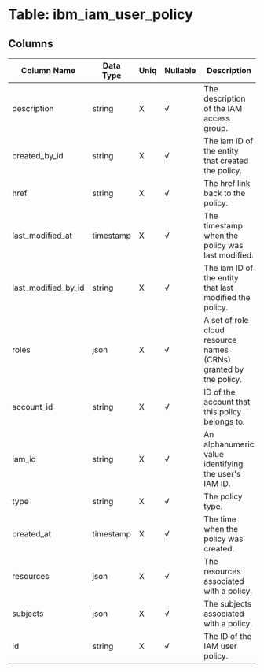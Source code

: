 # Table: ibm_iam_user_policy

## Columns 

|  Column Name   |  Data Type  | Uniq | Nullable | Description | 
|  ----  | ----  | ----  | ----  | ---- | 
| description | string | X | √ | The description of the IAM access group. | 
| created_by_id | string | X | √ | The iam ID of the entity that created the policy. | 
| href | string | X | √ | The href link back to the policy. | 
| last_modified_at | timestamp | X | √ | The timestamp when the policy was last modified. | 
| last_modified_by_id | string | X | √ | The iam ID of the entity that last modified the policy. | 
| roles | json | X | √ | A set of role cloud resource names (CRNs) granted by the policy. | 
| account_id | string | X | √ | ID of the account that this policy belongs to. | 
| iam_id | string | X | √ | An alphanumeric value identifying the user's IAM ID. | 
| type | string | X | √ | The policy type. | 
| created_at | timestamp | X | √ | The time when the policy was created. | 
| resources | json | X | √ | The resources associated with a policy. | 
| subjects | json | X | √ | The subjects associated with a policy. | 
| id | string | X | √ | The ID of the IAM user policy. | 


